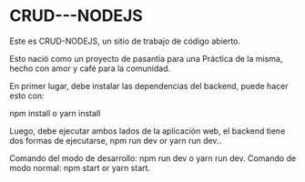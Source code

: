 # CRUD---NODEJS

Este es CRUD-NODEJS, un sitio de trabajo de código abierto.

Esto nació como un proyecto de pasantía para una Práctica de la misma, hecho con amor y café para la comunidad.

En primer lugar, debe instalar las dependencias del backend, puede hacer esto con:

npm install o yarn install

Luego, debe ejecutar ambos lados de la aplicación web, el backend tiene dos formas de ejecutarse, npm run dev or yarn run dev..

Comando del modo de desarrollo: npm run dev o yarn run dev. Comando de modo normal: npm start or yarn start.
